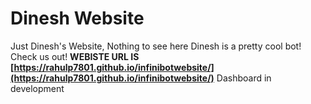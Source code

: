# Dinesh Website
Just Dinesh's Website, Nothing to see here
Dinesh is a pretty cool bot! Check us out!
**WEBISTE URL IS [https://rahulp7801.github.io/infinibotwebsite/](https://rahulp7801.github.io/infinibotwebsite/)**
Dashboard in development
